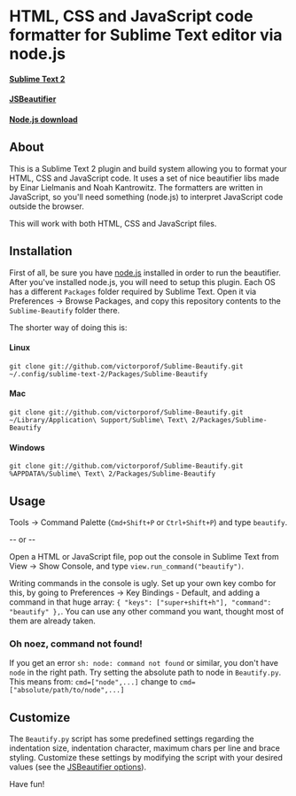 # HTML, CSS and JavaScript code formatter for Sublime Text editor via node.js
#### [Sublime Text 2](http://www.sublimetext.com/2)
#### [JSBeautifier](http://jsbeautifier.org/)
#### [Node.js download](http://nodejs.org/#download)

## About
This is a Sublime Text 2 plugin and build system allowing you to format your HTML, CSS and JavaScript code. It uses a set of nice beautifier libs made by Einar Lielmanis and Noah Kantrowitz. The formatters are written in JavaScript, so you'll need something (node.js) to interpret JavaScript code outside the browser.

This will work with both HTML, CSS and JavaScript files.

## Installation
First of all, be sure you have [node.js](http://nodejs.org/#download) installed in order to run the beautifier. After you've installed node.js, you will need to setup this plugin.
Each OS has a different `Packages` folder required by Sublime Text. Open it via Preferences -> Browse Packages, and copy this repository contents to the `Sublime-Beautify` folder there.

The shorter way of doing this is:
#### Linux
`git clone git://github.com/victorporof/Sublime-Beautify.git ~/.config/sublime-text-2/Packages/Sublime-Beautify`

#### Mac
`git clone git://github.com/victorporof/Sublime-Beautify.git ~/Library/Application\ Support/Sublime\ Text\ 2/Packages/Sublime-Beautify`

#### Windows
`git clone git://github.com/victorporof/Sublime-Beautify.git %APPDATA%/Sublime\ Text\ 2/Packages/Sublime-Beautify`


## Usage
Tools -> Command Palette (`Cmd+Shift+P` or `Ctrl+Shift+P`) and type `beautify`.

-- or --

Open a HTML or JavaScript file, pop out the console in Sublime Text from View -> Show Console, and type `view.run_command("beautify")`.

Writing commands in the console is ugly. Set up your own key combo for this, by going to Preferences -> Key Bindings - Default, and adding a command in that huge array: `{ "keys": ["super+shift+h"], "command": "beautify" },`. You can use any other command you want, thought most of them are already taken.

### Oh noez, command not found!
If you get an error `sh: node: command not found` or similar, you don't have `node` in the right path. Try setting the absolute path to node in `Beautify.py`.
This means from:
`cmd=["node",...]`
change to
`cmd=["absolute/path/to/node",...]`

## Customize
The `Beautify.py` script has some predefined settings regarding the indentation size, indentation character, maximum chars per line and brace styling. Customize these settings by modifying the script with your desired values (see the [JSBeautifier options](https://github.com/einars/js-beautify/blob/master/beautify-html.js)).

Have fun!
